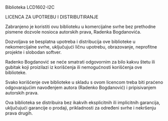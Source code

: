 Biblioteka LCD1602-I2C

LICENCA ZA UPOTREBU I DISTRIBUTIRANJE

Zabranjeno je koristiti ovu biblioteku u komercijalne svrhe bez prethodne pismene dozvole nosioca autorskih prava, Radenka Bogdanovića.

Dozvoljava se besplatna upotreba i distribucija ove biblioteke u nekomercijalne svrhe, uključujući ličnu upotrebu, obrazovanje, neprofitne projekte i slobodan softver.

Radenko Bogdanović se neće smatrati odgovornim za bilo kakvu štetu ili gubitak koji proizilazi iz korišćenja ili nemogućnosti korišćenja ove biblioteke.

Svako korišćenje ove biblioteke u skladu s ovom licencom treba biti praćeno odgovarajućim navođenjem autora (Radenko Bogdanović) i pripisivanjem autorskih prava.

Ova biblioteka se distribuira bez ikakvih eksplicitnih ili implicitnih garancija, uključujući garancije o prodaji, prikladnosti za određeni svrhe i nekršenju prava drugih.

